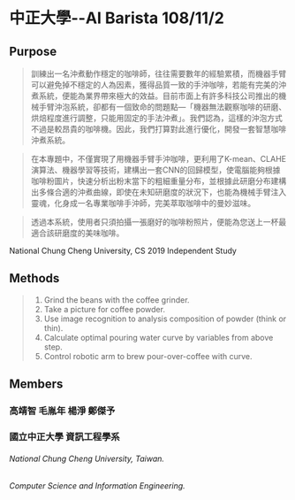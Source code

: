 # 中正大學--AI Barista 108/11/2

**Purpose**
---------------------------------------------
> 訓練出一名沖煮動作穩定的咖啡師，往往需要數年的經驗累積，而機器手臂可以避免掉不穩定的人為因素，獲得品質一致的手沖咖啡，若能有完美的沖煮系統，便能為業界帶來極大的效益。目前市面上有許多科技公司推出的機械手臂沖泡系統，卻都有一個致命的問題點—「機器無法觀察咖啡的研磨、烘焙程度進行調整，只能用固定的手法沖煮」。我們認為，這樣的沖泡方式不過是較昂貴的咖啡機。因此，我們打算對此進行優化，開發一套智慧咖啡沖煮系統。

> 在本專題中，不僅實現了用機器手臂手沖咖啡，更利用了K-mean、CLAHE演算法、機器學習等技術，建構出一套CNN的回歸模型，使電腦能夠根據咖啡粉圖片，快速分析出粉末當下的粗細重量分布，並根據此研磨分布建構出多條合適的沖煮曲線，即使在未知研磨度的狀況下，也能為機械手臂注入靈魂，化身成一名專業咖啡手沖師，完美萃取咖啡中的曼妙滋味。

> 透過本系統，使用者只須拍攝一張磨好的咖啡粉照片，便能為您送上一杯最適合該研磨度的美味咖啡。

National Chung Cheng University, CS 
2019 Independent Study

**Methods**
---------------------------------------------
>1. Grind the beans with the coffee grinder.
>2. Take a picture for coffee powder.
>3. Use image recognition to analysis composition of powder (think or thin).
>4. Calculate optimal pouring water curve by variables from above step.
>5. Control robotic arm to brew pour-over-coffee with curve.

**Members**
---------------------------------------------
### 高靖智 毛胤年 楊淨 鄭傑予
### 國立中正大學 資訊工程學系
###### National Chung Cheng University, Taiwan.
###### Computer Science and Information Engineering.
